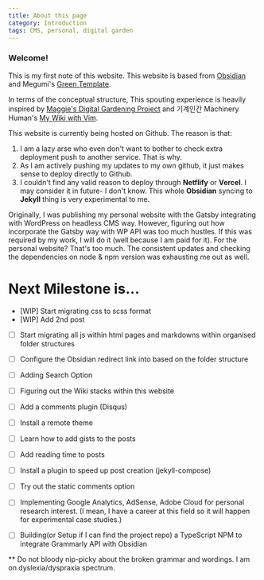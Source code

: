 ```yaml
---
title: About this page
category: Introduction
tags: CMS, personal, digital garden
---
```


### Welcome!
This is my first note of this website. This website is based from [Obsidian](https://help.obsidian.md/How+to/Internal+link) and Megumi's [Green Template](https://github.com/meewgumi/green-web-template). 

In terms of the conceptual structure, This spouting experience is heavily inspired by [Maggie's Digital Gardening Project](https://github.com/MaggieAppleton/digital-gardeners) and 기계인간 Machinery Human's [My Wiki with Vim](https://johngrib.github.io/wiki/my-wiki/). 

This website is currently being hosted on Github. The reason is that: 

1. I am a lazy arse who even don't want to bother to check extra deployment push to another service. That is why. 
2. As I am actively pushing my updates to my own github, it just makes sense to deploy directly to Github. 
3. I couldn't find any valid reason to deploy through **Netflify** or **Vercel**. I may consider it in future- I don't know. This whole **Obsidian** syncing to **Jekyll** thing is very experimental to me. 

Originally, I was publishing my personal website with the Gatsby integrating with WordPress on headless CMS way. However, figuring out how incorporate the Gatsby way with WP API was too much hustles. If this was required by my work, I will do it (well because I am paid for it). For the personal website? That's too much. The consistent updates and checking the dependencies on node & npm version was exhausting me out as well. 

# Next Milestone is...
- [WIP] Start migrating css to scss format
- [WIP] Add 2nd post
- [ ] Start migrating all js within html pages and markdowns within organised folder structures
- [ ] Configure the Obsidian redirect link into based on the folder structure
- [ ] Adding Search Option
- [ ] Figuring out the Wiki stacks within this website
- [ ] Add a comments plugin (Disqus)
- [ ] Install a remote theme
- [ ] Learn how to add gists to the posts
- [ ] Add reading time to posts
- [ ] Install a plugin to speed up post creation (jekyll-compose)
- [ ] Try out the static comments option
- [ ] Implementing Google Analytics, AdSense, Adobe Cloud for personal research interest. (I mean, I have a career at this field so it will happen for experimental case studies.)
- [ ] Building(or Setup if I can find the project repo) a TypeScript NPM to integrate Grammarly API with Obsidian


** Do not bloody nip-picky about the broken grammar and wordings. I am on dyslexia/dyspraxia spectrum. 